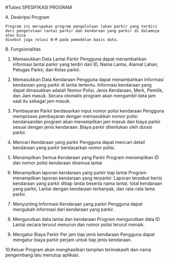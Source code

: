 
#Tubes
SPESIFIKASI PROGRAM 

A. Deskripsi Program
	
	Program ini merupakan program pengelolaan lahan parkir yang terdiri dari pengelolaan lantai parkir dan kendaraan yang parkir di dalamnya atau bisa 
	disebut juga relasi N-M pada pemodelan basis data.

B. Fungsionalitas

1. Memasukkan Data Lantai Parkir
	Pengguna dapat menambahkan informasi lantai parkir yang terdiri dari ID, Nama Lantai, Alamat Lahan, Petugas Parkir, dan Kelas parkir.

2. Memasukkan Data Kendaraan
	Pengguna dapat menambahkan informasi kendaraan yang parkir di lantai tertentu. Informasi kendaraan yang dapat dimasukkan adalah Nomor Polisi,
	Jenis Kendaraan, Merk, Pemilik, dan Jam masuk. Secara otomatis program akan mengambil data jam saat itu sebagai jam masuk.

3. Pembayaran Parkir berdasarkan input nomor polisi kendaraan
	Pengguna memproses pembayaran dengan memasukkan nomor polisi kendaraandan program akan menampilkan jam masuk dan biaya parkir sesuai dengan
	jenis kendaraan. Biaya parkir ditentukan oleh durasi parkir. 

4. Mencari Kendaraan yang parkir
	Pengguna dapat mencari detail kendaraan yang parkir berdasarkan nomor polisi.

5. Menampilkan Semua Kendaraan yang Parkir
	Program menampilkan ID dan nomor polisi kendaraan disemua lantai

6. Menampilkan laporan kendaraan yang parkir tiap lantai
	Program menampilkan laporan kendaraan yang terparkir. Laporan tersebut berisi kendaraan yang parkir ditiap lantai beserta nama lantai, total kendaraan yang parkir,
	Lantai dengan kendaraan terbanyak, dan rata-rata lama parkir.

7. Menyunting Informasi Kendaraan yang parkir
	Pengguna dapat mengubah informasi dari kendaraan yang parkir.

8. Mengurutkan data lantai dan kendaraan
	Program mengurutkan data ID Lantai secara terurut menurun dan nomor polisi terurut menaik.

9. Mengatur Biaya Parkir Per jam tiap jenis kendaraan
	Pengguna dapat mengatur biaya parkir perjam untuk tiap jenis kendaraan.

10.Keluar
	Program akan menghasilkan tampilan terimakasih dan nama pengembang lalu menutup aplikasi. 
 
